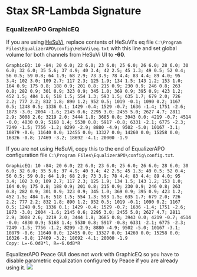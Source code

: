 # Stax SR-Lambda Signature
### EqualizerAPO GraphicEQ
If you are using [HeSuVi](https://sourceforge.net/projects/hesuvi/), replace contents of HeSuVi's eq file `C:\Program Files\EqualizerAPO\config\HeSuVi\eq.txt` with this line and set global volume for both channels from HeSuVi UI to **-60**.
```
GraphicEQ: 10 -84; 20 6.0; 22 6.0; 23 6.0; 25 6.0; 26 6.0; 28 6.0; 30 6.0; 32 6.0; 35 5.6; 37 4.9; 40 3.4; 42 2.5; 45 1.3; 49 0.5; 52 0.4; 56 0.5; 59 0.8; 64 1.9; 68 2.9; 73 3.9; 78 4.4; 83 4.4; 89 4.0; 95 3.4; 102 3.0; 109 2.7; 117 2.3; 125 1.9; 134 1.5; 143 1.2; 153 1.0; 164 0.9; 175 0.8; 188 0.9; 201 0.8; 215 0.9; 230 0.9; 246 0.8; 263 0.8; 282 0.9; 301 0.9; 323 0.9; 345 1.0; 369 0.9; 395 0.9; 423 1.2; 452 1.5; 484 1.6; 518 1.5; 554 1.3; 593 1.5; 635 1.7; 679 2.0; 726 2.2; 777 2.2; 832 1.8; 890 1.2; 952 0.5; 1019 -0.1; 1090 0.2; 1167 0.5; 1248 0.5; 1336 0.1; 1429 -0.4; 1529 -0.7; 1636 -1.4; 1751 -2.6; 1873 -3.0; 2004 -1.6; 2145 0.6; 2295 3.0; 2455 5.0; 2627 4.7; 2811 2.9; 3008 2.6; 3219 2.0; 3444 1.8; 3685 0.8; 3943 0.0; 4219 -0.7; 4514 -0.0; 4830 0.9; 5168 1.4; 5530 0.8; 5917 -0.8; 6331 -2.1; 6775 -2.3; 7249 -1.5; 7756 -1.2; 8299 -2.9; 8880 -4.9; 9502 -5.0; 10167 -3.1; 10879 -0.6; 11640 0.0; 12455 0.0; 13327 0.0; 14260 0.0; 15258 0.0; 16326 -0.8; 17469 -3.2; 18692 -4.1; 20000 -1.9
```
If you are not using HeSuVi, copy this to the end of EqualizerAPO configuration file `C:\Program Files\EqualizerAPO\config\config.txt`.
```
GraphicEQ: 10 -84; 20 6.0; 22 6.0; 23 6.0; 25 6.0; 26 6.0; 28 6.0; 30 6.0; 32 6.0; 35 5.6; 37 4.9; 40 3.4; 42 2.5; 45 1.3; 49 0.5; 52 0.4; 56 0.5; 59 0.8; 64 1.9; 68 2.9; 73 3.9; 78 4.4; 83 4.4; 89 4.0; 95 3.4; 102 3.0; 109 2.7; 117 2.3; 125 1.9; 134 1.5; 143 1.2; 153 1.0; 164 0.9; 175 0.8; 188 0.9; 201 0.8; 215 0.9; 230 0.9; 246 0.8; 263 0.8; 282 0.9; 301 0.9; 323 0.9; 345 1.0; 369 0.9; 395 0.9; 423 1.2; 452 1.5; 484 1.6; 518 1.5; 554 1.3; 593 1.5; 635 1.7; 679 2.0; 726 2.2; 777 2.2; 832 1.8; 890 1.2; 952 0.5; 1019 -0.1; 1090 0.2; 1167 0.5; 1248 0.5; 1336 0.1; 1429 -0.4; 1529 -0.7; 1636 -1.4; 1751 -2.6; 1873 -3.0; 2004 -1.6; 2145 0.6; 2295 3.0; 2455 5.0; 2627 4.7; 2811 2.9; 3008 2.6; 3219 2.0; 3444 1.8; 3685 0.8; 3943 0.0; 4219 -0.7; 4514 -0.0; 4830 0.9; 5168 1.4; 5530 0.8; 5917 -0.8; 6331 -2.1; 6775 -2.3; 7249 -1.5; 7756 -1.2; 8299 -2.9; 8880 -4.9; 9502 -5.0; 10167 -3.1; 10879 -0.6; 11640 0.0; 12455 0.0; 13327 0.0; 14260 0.0; 15258 0.0; 16326 -0.8; 17469 -3.2; 18692 -4.1; 20000 -1.9
Copy: L=-6.0dB*l, R=-6.0dB*R
```
EqualizerAPO Peace GUI does not work with GraphicEQ so you have to disable parametric equalization configured by Peace if you are already using it.
![](https://raw.githubusercontent.com/jaakkopasanen/AutoEq/master/results/Sonoma%20Model%20One/innerfidelity/onear/Stax%20SR-Lambda%20Signature/Stax%20SR-Lambda%20Signature.png)
